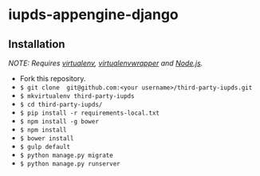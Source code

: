 # iupds-appengine-django

## Installation

*NOTE: Requires [virtualenv](http://virtualenv.readthedocs.org/en/latest/),
[virtualenvwrapper](http://virtualenvwrapper.readthedocs.org/en/latest/) and
[Node.js](http://nodejs.org/).*

* Fork this repository.
* `$ git clone  git@github.com:<your username>/third-party-iupds.git`
* `$ mkvirtualenv third-party-iupds`
* `$ cd third-party-iupds/`
* `$ pip install -r requirements-local.txt`
* `$ npm install -g bower`
* `$ npm install`
* `$ bower install`
* `$ gulp default`
* `$ python manage.py migrate`
* `$ python manage.py runserver`